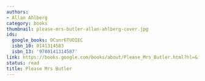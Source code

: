 ```yaml
---
authors:
- Allan Ahlberg
category: books
thumbnail: please-mrs-butler-allan-ahlberg-cover.jpg
ids:
  google_books: OCunr6TUOIEC
  isbn_10: 0141314583
  isbn_13: '9780141314587'
link: https://books.google.com/books/about/Please_Mrs_Butler.html?hl=&id=OCunr6TUOIEC
status: read
title: Please Mrs Butler
---
```

